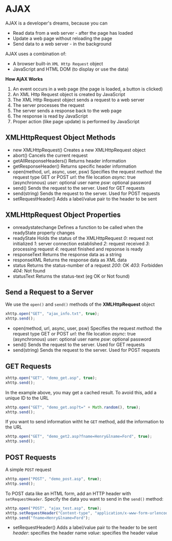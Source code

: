 # AJAX

AJAX is a developer's dreams, because you can

* Read data from a web server - after the page has loaded
* Update a web page without reloading the page
* Send data to a web server - in the background


AJAX uses a combination of:

* A browser built-in `XML Http Request` object
* JavaScript and HTML DOM (to display or use the data)

**How AjAX Works**

1. An event occurs in a web page (the page is loaded, a button is clicked)
2. An XML Http Request object is created by JavaScript
3. The XML Http Request object sends a request to a web server
4. The server processes the request
5. The server sends a response back to the web page
6. The response is read by JavaScript
7. Proper action (like page update) is performed by JavaScript


## XMLHttpRequest Object Methods

* new XMLHttpRequest()                  Creates a new XMLHttpRequest object
* abort()                               Cancels the current request
* getAllResponseHeaders()               Returns header information
* getResponseHeader()                   Returns specific header information
* open(method, url, async, user, psw)   Specifies the request
                                        *method*: the request type GET or POST
                                        *url*: the file location
                                        *async*: true (asynchronous)
                                        *user*: optional user name
                                        *psw*: optional password
* send()                                Sends the request to the server. Used for GET requests
* send(string)                          Sends the request to the server. Used for POST requests
* setRequestHeader()                    Adds a label/value pair to the header to be sent

## XMLHttpRequest Object Properties

* onreadystatechange                    Defines a function to be called when the readyState property changes
* readyState                            Holds the status of the XMLHttpRequest
                                        *0*: request not initialized
                                        *1*: server connection established
                                        *2*: request received
                                        *3*: processing request
                                        *4*: request finished and repsonse is ready
* responseText                          Returns the response data as a string
* responseXML                           Returns the response data as XML data
* status                                Returns the status-number of a request
                                        *200*: OK
                                        *403*: Forbidden
                                        *404*: Not found
* statusText                            Returns the status-text (eg OK or Not found)

## Send a Request to a Server

We use the `open()` and `send()` methods of the **XMLHttpRequest** object

```javascript
xhttp.open("GET", "ajax_info.txt", true);
xhttp.send();
```

* open(method, url, async, user, psw)   Specifies the request
                                        *method*: the request type GET or POST
                                        *url*: the file location
                                        *async*: true (asynchronous)
                                        *user*: optional user name
                                        *psw*: optional password
* send()                                Sends the request to the server. Used for GET requests
* send(string)                          Sends the request to the server. Used for POST requests


## GET Requests

```javascript
xhttp.open("GET", "demo_get.asp", true);
xhttp.send();
```

In the example above, you may get a cached result. To avoid this, add a unique ID to the URL

```javascript
xhttp.open("GET", "demo_get.asp?t=" + Math.random(), true);
xhttp.send();
```

If you want to send information witht he `GET` method, add the information to the URL

```javascript
xhttp.open("GET", "demo_get2.asp?fname=Henry&lname=Ford", true);
xhttp.send();
```

## POST Requests

A simple `POST` request

```javascript
xhttp.open("POST", "demo_post.asp", true);
xhttp.send();
```

To POST data like an HTML form, add an HTTP header with `setRequestHeader`. Specify the data you want to send in the `send()` method:

```javascript
xhttp.open("POST", "ajax_test.asp", true);
xhttp.setRequestHeader("Content-type", "application/x-www-form-urlencoded");
xhttp.send("fname=Henry&lname=Ford");
```

* setRequestHeader()                    Adds a label/value pair to the header to be sent
                                        *header*: specifies the header name
                                        *value*: specifies the header value



